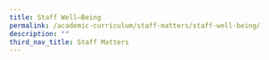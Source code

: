 ```yaml
---
title: Staff Well–Being
permalink: /academic-curriculum/staff-matters/staff-well-being/
description: ""
third_nav_title: Staff Matters
---
```


